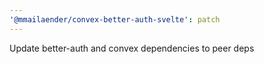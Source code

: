 ```yaml
---
'@mmailaender/convex-better-auth-svelte': patch
---
```


Update better-auth and convex dependencies to peer deps
